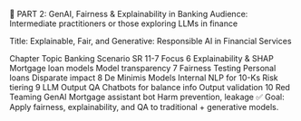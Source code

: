 🤖 PART 2: GenAI, Fairness & Explainability in Banking
Audience: Intermediate practitioners or those exploring LLMs in finance

Title: Explainable, Fair, and Generative: Responsible AI in Financial Services

Chapter	Topic	Banking Scenario	SR 11-7 Focus
6	Explainability & SHAP	Mortgage loan models	Model transparency
7	Fairness Testing	Personal loans	Disparate impact
8	De Minimis Models	Internal NLP for 10-Ks	Risk tiering
9	LLM Output QA	Chatbots for balance info	Output validation
10	Red Teaming GenAI	Mortgage assistant bot	Harm prevention, leakage
✅ Goal: Apply fairness, explainability, and QA to traditional + generative models.
